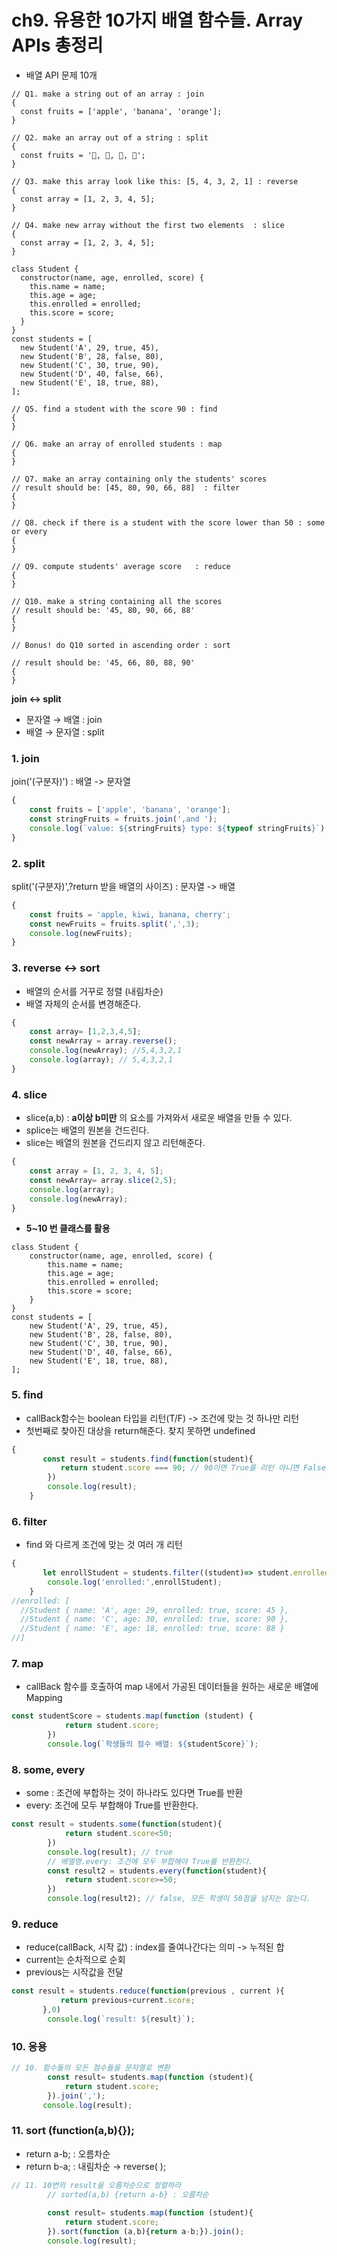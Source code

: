 # ch9. 유용한 10가지 배열 함수들. Array APIs 총정리

- 배열 API 문제 10개

```
// Q1. make a string out of an array : join 
{
  const fruits = ['apple', 'banana', 'orange'];
}

// Q2. make an array out of a string : split
{
  const fruits = '🍎, 🥝, 🍌, 🍒';
}

// Q3. make this array look like this: [5, 4, 3, 2, 1] : reverse
{
  const array = [1, 2, 3, 4, 5];
}

// Q4. make new array without the first two elements  : slice
{
  const array = [1, 2, 3, 4, 5];
}

class Student {
  constructor(name, age, enrolled, score) {
    this.name = name;
    this.age = age;
    this.enrolled = enrolled;
    this.score = score;
  }
}
const students = [
  new Student('A', 29, true, 45),
  new Student('B', 28, false, 80),
  new Student('C', 30, true, 90),
  new Student('D', 40, false, 66),
  new Student('E', 18, true, 88),
];

// Q5. find a student with the score 90 : find 
{
}

// Q6. make an array of enrolled students : map
{
}

// Q7. make an array containing only the students' scores
// result should be: [45, 80, 90, 66, 88]  : filter
{
}

// Q8. check if there is a student with the score lower than 50 : some or every
{
}

// Q9. compute students' average score   : reduce 
{
}

// Q10. make a string containing all the scores  
// result should be: '45, 80, 90, 66, 88'  
{
}

// Bonus! do Q10 sorted in ascending order : sort

// result should be: '45, 66, 80, 88, 90' 
{
}
```

**join ↔ split** 

- 문자열 → 배열 : join
- 배열 → 문자열 : split

### 1. join

join('(구분자)') : 배열 -> 문자열

```jsx
{
    const fruits = ['apple', 'banana', 'orange'];
    const stringFruits = fruits.join(',and ');
    console.log(`value: ${stringFruits} type: ${typeof stringFruits}`);
}
```

### 2. split

split('(구분자)',?return 받을 배열의 사이즈) : 문자열 -> 배열

```jsx
{
    const fruits = 'apple, kiwi, banana, cherry';
    const newFruits = fruits.split(',',3);
    console.log(newFruits);
}
```

### 3. reverse ↔ sort

- 배열의 순서를 거꾸로 정렬 (내림차순)
- 배열 자체의 순서를 변경해준다.

```jsx
{
    const array= [1,2,3,4,5];
    const newArray = array.reverse();
    console.log(newArray); //5,4,3,2,1
    console.log(array); // 5,4,3,2,1
}
```

### 4. slice

- slice(a,b) : **a이상 b미만** 의 요소를 가져와서 새로운 배열을 만들 수 있다.
- splice는 배열의 원본을 건드린다.
- slice는 배열의 원본을 건드리지 않고 리턴해준다.

```jsx
{
    const array = [1, 2, 3, 4, 5];
    const newArray= array.slice(2,5);
    console.log(array);
    console.log(newArray);
}
```

- **5~10 번 클래스를 활용**

```
class Student {
    constructor(name, age, enrolled, score) {
        this.name = name;
        this.age = age;
        this.enrolled = enrolled;
        this.score = score;
    }
}
const students = [
    new Student('A', 29, true, 45),
    new Student('B', 28, false, 80),
    new Student('C', 30, true, 90),
    new Student('D', 40, false, 66),
    new Student('E', 18, true, 88),
];
```

### 5. find

- callBack함수는 boolean 타입을 리턴(T/F) -> 조건에 맞는 것 하나만 리턴
- 첫번째로 찾아진 대상을 return해준다. 찾지 못하면 undefined

```jsx
{
       const result = students.find(function(student){
           return student.score === 90; // 90이면 True를 리턴 아니면 False를 리턴
        })
        console.log(result);
    }
```

### 6. filter

- find 와 다르게 조건에 맞는 것 여러 개 리턴

```jsx
{
       let enrollStudent = students.filter((student)=> student.enrolled===true);
        console.log('enrolled:',enrollStudent);
    }
//enrolled: [
  //Student { name: 'A', age: 29, enrolled: true, score: 45 },
  //Student { name: 'C', age: 30, enrolled: true, score: 90 },
  //Student { name: 'E', age: 18, enrolled: true, score: 88 }
//]
```

### 7. map

- callBack 함수를 호출하여 map 내에서 가공된 데이터들을 원하는 새로운 배열에 Mapping

```jsx
const studentScore = students.map(function (student) {
            return student.score;
        })
        console.log(`학생들의 점수 배열: ${studentScore}`);
```

### 8. some, every

- some : 조건에 부합하는 것이 하나라도 있다면 True를 반환
- every: 조건에 모두 부합해야 True를 반환한다.

```jsx
const result = students.some(function(student){
            return student.score<50;
        })
        console.log(result); // true
        // 배열명.every: 조건에 모두 부합해야 True를 반환한다.
        const result2 = students.every(function(student){
            return student.score>=50;
        })
        console.log(result2); // false, 모든 학생이 50점을 넘지는 않는다.
```

### 9. reduce

- reduce(callBack, 시작 값) : index를 줄여나간다는 의미 -> 누적된 합
- current는 순차적으로 순회
- previous는 시작값을 전달

```jsx
const result = students.reduce(function(previous , current ){
           return previous+current.score;
       },0)
        console.log(`result: ${result}`);
```

### 10. 응용

```jsx
// 10. 함수들의 모든 점수들을 문자열로 변환
        const result= students.map(function (student){
            return student.score;
        }).join(',');
       console.log(result);
```

### 11. sort (function(a,b){});

- return a-b; : 오름차순
- return b-a; : 내림차순 → reverse( );

```jsx
// 11. 10번의 result을 오름차순으로 정렬하라
        // sorted(a,b) {return a-b} : 오름차순 
				
        const result= students.map(function (student){
            return student.score;
        }).sort(function (a,b){return a-b;}).join();
        console.log(result);
```